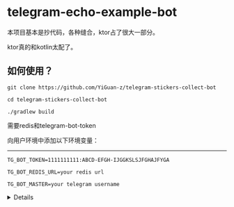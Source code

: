 # telegram-echo-example-bot

本项目基本是抄代码，各种缝合，ktor占了很大一部分。

ktor真的和kotlin太配了。

## 如何使用？

```shell
git clone https://github.com/YiGuan-z/telegram-stickers-collect-bot
```

```shell
cd telegram-stickers-collect-bot
```

```shell
./gradlew build
```

需要redis和telegram-bot-token

向用户环境中添加以下环境变量：

---
```
TG_BOT_TOKEN=1111111111:ABCD-EFGH-IJGGKSLSJFGHAJFYGA
```
```
TG_BOT_REDIS_URL=your redis url
```
```
TG_BOT_MASTER=your telegram username
```


<details>

参考了ktor的一些设计思路。<br/> ~~基本上抄了一大半~~<br/>
不得不说kotlin官方的设计理念非常好，DSL的设计非常的优雅，可读性非常棒，就是容易写成六亲不认的样子。

使用的是kotlin-telegram-bot依赖。

~~这个bot的日志模块我没看懂~~，我只能再添加一个日志模块进去了。
它的日志交给了okHttp3进行处理，我就使用slf4j吧。

当场加深了我对于kotlin协程的理解，因为后端一般不怎么用这玩意，或许是我没碰到过批量的小任务吧。

<details>
<summary>一些奇奇怪怪的问题</summary>

## 莫名其妙的依赖启动

像这种手动启动依赖的好处在于，我不会遇到莫名其妙的依赖自动启动。

(并且声明一下启动依赖的配置基本上也不会太难，都是一次写完然后就一直使用。)

在Spring应用程序中，官方专门给@SpringBootApplication注解中添加了忽略启动依赖的属性。就是专门防止依赖自启动。
我编写代码的时候，就遇到过这个问题，我压根没有引入GSON，但它给我报错GSON装配失败。后来查出来是一个依赖包中出现的GSON依赖，而Spring又刚好扫描到了。
往注解上添加忽略属性才解决这个问题。

自动装配确实是好东西，但是，自动装配一些我所不需要的依赖，就是一个大问题。

像ktor这样的手动设置依赖，我很喜欢。它能准确的告知我装配了什么依赖，而不是像SpringBoot那样，在某一次依赖包大更新后，莫名其妙的出现许多自动装配，
那些自动装配应该是它所属的依赖包内部使用的，而不是我们所使用的，我们并不需要它。

## 好想把telegram第三方依赖库的处理逻辑做成过滤器样式啊

io.github.kotlin-telegram-bot.kotlin-telegram-bot:telegram:6.1.0

使用的这个依赖库，不得不说，非常惊艳我，因为它使用的dsl语法和kotlin非常配合，但是感觉消息处理逻辑好奇怪，就不能做成某个处理器处理消息后再向下
传递是否继续处理的方式吗，拿数字给消息处理器做一个排序或者根据添加顺序来决定消息处理器的位置。

## 错误的uri映射

在打包为jar包后，获取到的文件路径就不在文件系统中，而是在jar包中了，所以定位到目录的时候会出现错误，因为就和网络链接一样，jar中的文件也是一个
专属的链接，所以无法通过文件系统访问到jar包内部资源。

所以，使用getResourceAsStream将其读入到内存中，再创建一个临时文件来获取流中的内容。

</details>
</details>

